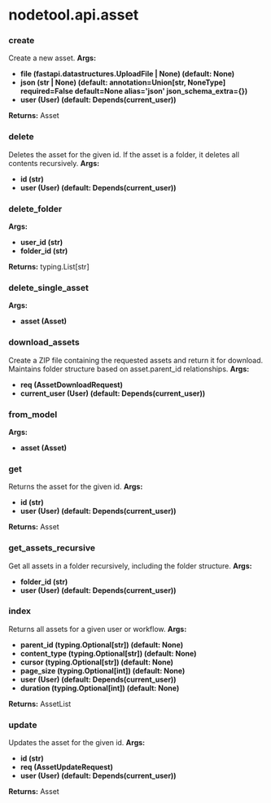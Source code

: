 # nodetool.api.asset

### create

Create a new asset.
**Args:**
- **file (fastapi.datastructures.UploadFile | None) (default: None)**
- **json (str | None) (default: annotation=Union[str, NoneType] required=False default=None alias='json' json_schema_extra={})**
- **user (User) (default: Depends(current_user))**

**Returns:** Asset

### delete

Deletes the asset for the given id. If the asset is a folder, it deletes all contents recursively.
**Args:**
- **id (str)**
- **user (User) (default: Depends(current_user))**

### delete_folder

**Args:**
- **user_id (str)**
- **folder_id (str)**

**Returns:** typing.List[str]

### delete_single_asset

**Args:**
- **asset (Asset)**

### download_assets

Create a ZIP file containing the requested assets and return it for download.
Maintains folder structure based on asset.parent_id relationships.
**Args:**
- **req (AssetDownloadRequest)**
- **current_user (User) (default: Depends(current_user))**

### from_model

**Args:**
- **asset (Asset)**

### get

Returns the asset for the given id.
**Args:**
- **id (str)**
- **user (User) (default: Depends(current_user))**

**Returns:** Asset

### get_assets_recursive

Get all assets in a folder recursively, including the folder structure.
**Args:**
- **folder_id (str)**
- **user (User) (default: Depends(current_user))**

### index

Returns all assets for a given user or workflow.
**Args:**
- **parent_id (typing.Optional[str]) (default: None)**
- **content_type (typing.Optional[str]) (default: None)**
- **cursor (typing.Optional[str]) (default: None)**
- **page_size (typing.Optional[int]) (default: None)**
- **user (User) (default: Depends(current_user))**
- **duration (typing.Optional[int]) (default: None)**

**Returns:** AssetList

### update

Updates the asset for the given id.
**Args:**
- **id (str)**
- **req (AssetUpdateRequest)**
- **user (User) (default: Depends(current_user))**

**Returns:** Asset

